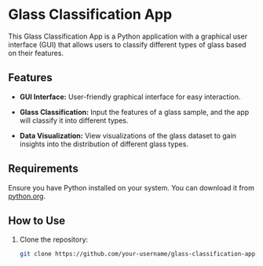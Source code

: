 # Glass Classification App

This Glass Classification App is a Python application with a graphical user interface (GUI) that allows users to classify different types of glass based on their features.

## Features

- **GUI Interface:** User-friendly graphical interface for easy interaction.

- **Glass Classification:** Input the features of a glass sample, and the app will classify it into different types.

- **Data Visualization:** View visualizations of the glass dataset to gain insights into the distribution of different glass types.

## Requirements

Ensure you have Python installed on your system. You can download it from [python.org](https://www.python.org/downloads/).

## How to Use

1. Clone the repository:

   ```bash
   git clone https://github.com/your-username/glass-classification-app.git
